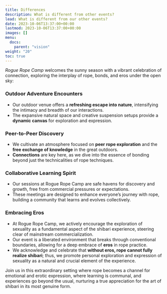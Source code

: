 ```yaml
---
title: Differences
description: What is different from other events?
lead: What is different from our other events?
date: 2023-10-06T13:37:00+00:00
lastmod: 2023-10-06T13:37:00+00:00
images: []
menu: 
  docs:
    parent: "vision"
weight: "20"
toc: true
---
```

_Rogue Rope Camp_ welcomes the sunny season with a vibrant celebration of connection, exploring the interplay of rope, bonds, and eros under the open sky:

### Outdoor Adventure Encounters

- Our outdoor venue offers a **refreshing escape into nature**, intensifying the intimacy and breadth of our interactions.
- The expansive natural space and creative suspension setups provide a **dynamic canvas** for exploration and expression.

### Peer-to-Peer Discovery

- We cultivate an atmosphere focused on **peer rope exploration** and the **free exchange of knowledge** in the great outdoors.
- **Connections** are key here, as we dive into the essence of bonding beyond just the technicalities of rope techniques.

### Collaborative Learning Spirit

- Our sessions at Rogue Rope Camp are safe havens for discovery and growth, free from commercial pressures or expectations.
- These meetings are designed to enhance everyone’s journey with rope, building a community that learns and evolves collectively.

### Embracing Eros

- At Rogue Rope Camp, we actively encourage the exploration of sexuality as a fundamental aspect of the shibari experience, steering clear of mainstream commercialization.
- Our event is a liberated environment that breaks through conventional boundaries, allowing for a deep embrace of **eros** in rope practice.
- We acknowledge and celebrate that **without eros, rope cannot fully realize shibari**; thus, we promote personal exploration and expression of sexuality as a natural and crucial element of the experience.

Join us in this extraordinary setting where rope becomes a channel for emotional and erotic expression, where learning is communal, and experiences go beyond the usual, nurturing a true appreciation for the art of shibari in its most genuine form.
